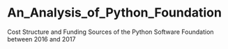 # An_Analysis_of_Python_Foundation
Cost Structure and Funding Sources of the Python Software Foundation between 2016 and 2017
